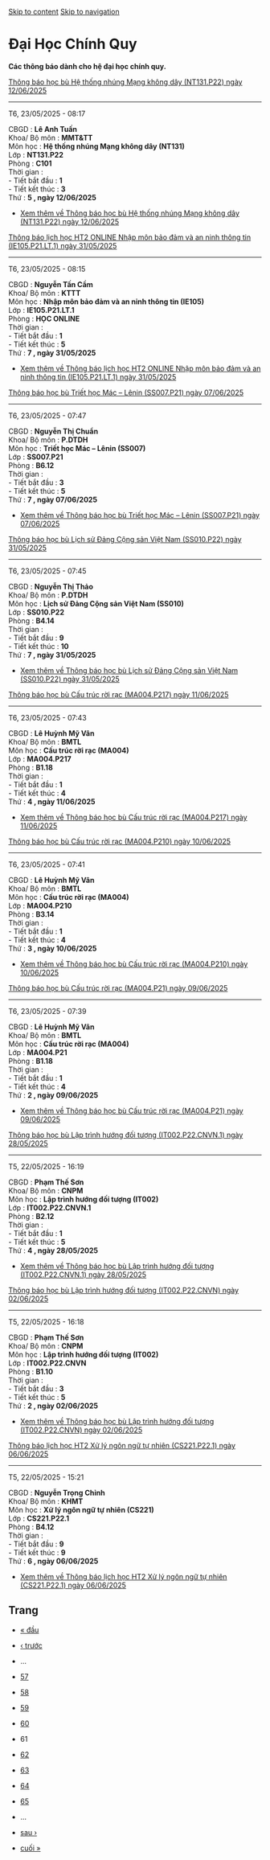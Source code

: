 [Skip to content](https://daa.uit.edu.vn/thongbaochinhquy?page=60#main)
 [Skip to navigation](https://daa.uit.edu.vn/thongbaochinhquy?page=60#main-nav)

Đại Học Chính Quy
=================

**Các thông báo dành cho hệ đại học chính quy.**

[Thông báo học bù Hệ thống nhúng Mạng không dây (NT131.P22) ngày 12/06/2025](https://daa.uit.edu.vn/node/35317)

----------------------------------------------------------------------------------------------------------------

T6, 23/05/2025 - 08:17

CBGD : **Lê Anh Tuấn**  
Khoa/ Bộ môn : **MMT&TT**  
Môn học : **Hệ thống nhúng Mạng không dây (NT131)**  
Lớp : **NT131.P22**  
Phòng : **C101**  
Thời gian :  
\- Tiết bắt đầu : **1**  
\- Tiết kết thúc : **3**  
Thứ : **5 , ngày 12/06/2025**

*   [Xem thêm về Thông báo học bù Hệ thống nhúng Mạng không dây (NT131.P22) ngày 12/06/2025](https://daa.uit.edu.vn/node/35317 "Thông báo học bù Hệ thống nhúng Mạng không dây (NT131.P22) ngày 12/06/2025")
    

[Thông báo lịch học HT2 ONLINE Nhập môn bảo đảm và an ninh thông tin (IE105.P21.LT.1) ngày 31/05/2025](https://daa.uit.edu.vn/node/35312)

------------------------------------------------------------------------------------------------------------------------------------------

T6, 23/05/2025 - 08:15

CBGD : **Nguyễn Tấn Cầm**  
Khoa/ Bộ môn : **KTTT**  
Môn học : **Nhập môn bảo đảm và an ninh thông tin (IE105)**  
Lớp : **IE105.P21.LT.1**  
Phòng : **HỌC ONLINE**  
Thời gian :  
\- Tiết bắt đầu : **1**  
\- Tiết kết thúc : **5**  
Thứ : **7 , ngày 31/05/2025**

*   [Xem thêm về Thông báo lịch học HT2 ONLINE Nhập môn bảo đảm và an ninh thông tin (IE105.P21.LT.1) ngày 31/05/2025](https://daa.uit.edu.vn/node/35312 "Thông báo lịch học HT2 ONLINE Nhập môn bảo đảm và an ninh thông tin (IE105.P21.LT.1) ngày 31/05/2025")
    

[Thông báo học bù Triết học Mác – Lênin (SS007.P21) ngày 07/06/2025](https://daa.uit.edu.vn/node/35307)

--------------------------------------------------------------------------------------------------------

T6, 23/05/2025 - 07:47

CBGD : **Nguyễn Thị Chuẩn**  
Khoa/ Bộ môn : **P.DTDH**  
Môn học : **Triết học Mác – Lênin (SS007)**  
Lớp : **SS007.P21**  
Phòng : **B6.12**  
Thời gian :  
\- Tiết bắt đầu : **3**  
\- Tiết kết thúc : **5**  
Thứ : **7 , ngày 07/06/2025**

*   [Xem thêm về Thông báo học bù Triết học Mác – Lênin (SS007.P21) ngày 07/06/2025](https://daa.uit.edu.vn/node/35307 "Thông báo học bù Triết học Mác – Lênin (SS007.P21) ngày 07/06/2025")
    

[Thông báo học bù Lịch sử Đảng Cộng sản Việt Nam (SS010.P22) ngày 31/05/2025](https://daa.uit.edu.vn/node/35302)

-----------------------------------------------------------------------------------------------------------------

T6, 23/05/2025 - 07:45

CBGD : **Nguyễn Thị Thảo**  
Khoa/ Bộ môn : **P.DTDH**  
Môn học : **Lịch sử Đảng Cộng sản Việt Nam (SS010)**  
Lớp : **SS010.P22**  
Phòng : **B4.14**  
Thời gian :  
\- Tiết bắt đầu : **9**  
\- Tiết kết thúc : **10**  
Thứ : **7 , ngày 31/05/2025**

*   [Xem thêm về Thông báo học bù Lịch sử Đảng Cộng sản Việt Nam (SS010.P22) ngày 31/05/2025](https://daa.uit.edu.vn/node/35302 "Thông báo học bù Lịch sử Đảng Cộng sản Việt Nam (SS010.P22) ngày 31/05/2025")
    

[Thông báo học bù Cấu trúc rời rạc (MA004.P217) ngày 11/06/2025](https://daa.uit.edu.vn/node/35297)

----------------------------------------------------------------------------------------------------

T6, 23/05/2025 - 07:43

CBGD : **Lê Huỳnh Mỹ Vân**  
Khoa/ Bộ môn : **BMTL**  
Môn học : **Cấu trúc rời rạc (MA004)**  
Lớp : **MA004.P217**  
Phòng : **B1.18**  
Thời gian :  
\- Tiết bắt đầu : **1**  
\- Tiết kết thúc : **4**  
Thứ : **4 , ngày 11/06/2025**

*   [Xem thêm về Thông báo học bù Cấu trúc rời rạc (MA004.P217) ngày 11/06/2025](https://daa.uit.edu.vn/node/35297 "Thông báo học bù Cấu trúc rời rạc (MA004.P217) ngày 11/06/2025")
    

[Thông báo học bù Cấu trúc rời rạc (MA004.P210) ngày 10/06/2025](https://daa.uit.edu.vn/node/35292)

----------------------------------------------------------------------------------------------------

T6, 23/05/2025 - 07:41

CBGD : **Lê Huỳnh Mỹ Vân**  
Khoa/ Bộ môn : **BMTL**  
Môn học : **Cấu trúc rời rạc (MA004)**  
Lớp : **MA004.P210**  
Phòng : **B3.14**  
Thời gian :  
\- Tiết bắt đầu : **1**  
\- Tiết kết thúc : **4**  
Thứ : **3 , ngày 10/06/2025**

*   [Xem thêm về Thông báo học bù Cấu trúc rời rạc (MA004.P210) ngày 10/06/2025](https://daa.uit.edu.vn/node/35292 "Thông báo học bù Cấu trúc rời rạc (MA004.P210) ngày 10/06/2025")
    

[Thông báo học bù Cấu trúc rời rạc (MA004.P21) ngày 09/06/2025](https://daa.uit.edu.vn/node/35287)

---------------------------------------------------------------------------------------------------

T6, 23/05/2025 - 07:39

CBGD : **Lê Huỳnh Mỹ Vân**  
Khoa/ Bộ môn : **BMTL**  
Môn học : **Cấu trúc rời rạc (MA004)**  
Lớp : **MA004.P21**  
Phòng : **B1.18**  
Thời gian :  
\- Tiết bắt đầu : **1**  
\- Tiết kết thúc : **4**  
Thứ : **2 , ngày 09/06/2025**

*   [Xem thêm về Thông báo học bù Cấu trúc rời rạc (MA004.P21) ngày 09/06/2025](https://daa.uit.edu.vn/node/35287 "Thông báo học bù Cấu trúc rời rạc (MA004.P21) ngày 09/06/2025")
    

[Thông báo học bù Lập trình hướng đối tượng (IT002.P22.CNVN.1) ngày 28/05/2025](https://daa.uit.edu.vn/node/35282)

-------------------------------------------------------------------------------------------------------------------

T5, 22/05/2025 - 16:19

CBGD : **Phạm Thế Sơn**  
Khoa/ Bộ môn : **CNPM**  
Môn học : **Lập trình hướng đối tượng (IT002)**  
Lớp : **IT002.P22.CNVN.1**  
Phòng : **B2.12**  
Thời gian :  
\- Tiết bắt đầu : **1**  
\- Tiết kết thúc : **5**  
Thứ : **4 , ngày 28/05/2025**

*   [Xem thêm về Thông báo học bù Lập trình hướng đối tượng (IT002.P22.CNVN.1) ngày 28/05/2025](https://daa.uit.edu.vn/node/35282 "Thông báo học bù Lập trình hướng đối tượng (IT002.P22.CNVN.1) ngày 28/05/2025")
    

[Thông báo học bù Lập trình hướng đối tượng (IT002.P22.CNVN) ngày 02/06/2025](https://daa.uit.edu.vn/node/35277)

-----------------------------------------------------------------------------------------------------------------

T5, 22/05/2025 - 16:18

CBGD : **Phạm Thế Sơn**  
Khoa/ Bộ môn : **CNPM**  
Môn học : **Lập trình hướng đối tượng (IT002)**  
Lớp : **IT002.P22.CNVN**  
Phòng : **B1.10**  
Thời gian :  
\- Tiết bắt đầu : **3**  
\- Tiết kết thúc : **5**  
Thứ : **2 , ngày 02/06/2025**

*   [Xem thêm về Thông báo học bù Lập trình hướng đối tượng (IT002.P22.CNVN) ngày 02/06/2025](https://daa.uit.edu.vn/node/35277 "Thông báo học bù Lập trình hướng đối tượng (IT002.P22.CNVN) ngày 02/06/2025")
    

[Thông báo lịch học HT2 Xử lý ngôn ngữ tự nhiên (CS221.P22.1) ngày 06/06/2025](https://daa.uit.edu.vn/node/35272)

------------------------------------------------------------------------------------------------------------------

T5, 22/05/2025 - 15:21

CBGD : **Nguyễn Trọng Chỉnh**  
Khoa/ Bộ môn : **KHMT**  
Môn học : **Xử lý ngôn ngữ tự nhiên (CS221)**  
Lớp : **CS221.P22.1**  
Phòng : **B4.12**  
Thời gian :  
\- Tiết bắt đầu : **9**  
\- Tiết kết thúc : **9**  
Thứ : **6 , ngày 06/06/2025**

*   [Xem thêm về Thông báo lịch học HT2 Xử lý ngôn ngữ tự nhiên (CS221.P22.1) ngày 06/06/2025](https://daa.uit.edu.vn/node/35272 "Thông báo lịch học HT2 Xử lý ngôn ngữ tự nhiên (CS221.P22.1) ngày 06/06/2025")
    

Trang
-----

*   [« đầu](https://daa.uit.edu.vn/thongbaochinhquy "Đến trang đầu tiên")
    
*   [‹ trước](https://daa.uit.edu.vn/thongbaochinhquy?page=59 "Đến trang kế trước")
    
*   …
*   [57](https://daa.uit.edu.vn/thongbaochinhquy?page=56 "Đến trang 57")
    
*   [58](https://daa.uit.edu.vn/thongbaochinhquy?page=57 "Đến trang 58")
    
*   [59](https://daa.uit.edu.vn/thongbaochinhquy?page=58 "Đến trang 59")
    
*   [60](https://daa.uit.edu.vn/thongbaochinhquy?page=59 "Đến trang 60")
    
*   61
*   [62](https://daa.uit.edu.vn/thongbaochinhquy?page=61 "Đến trang 62")
    
*   [63](https://daa.uit.edu.vn/thongbaochinhquy?page=62 "Đến trang 63")
    
*   [64](https://daa.uit.edu.vn/thongbaochinhquy?page=63 "Đến trang 64")
    
*   [65](https://daa.uit.edu.vn/thongbaochinhquy?page=64 "Đến trang 65")
    
*   …
*   [sau ›](https://daa.uit.edu.vn/thongbaochinhquy?page=61 "Đến trang kế sau")
    
*   [cuối »](https://daa.uit.edu.vn/thongbaochinhquy?page=1907 "Đến trang cuối cùng")